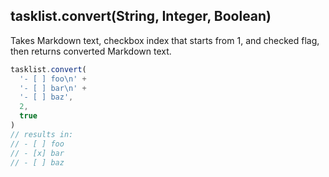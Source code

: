 ## tasklist.convert(String, Integer, Boolean)
Takes Markdown text, checkbox index that starts from 1, and checked flag,
then returns converted Markdown text.

```js
tasklist.convert(
  '- [ ] foo\n' +
  '- [ ] bar\n' +
  '- [ ] baz',
  2,
  true
)
// results in:
// - [ ] foo
// - [x] bar
// - [ ] baz
```
